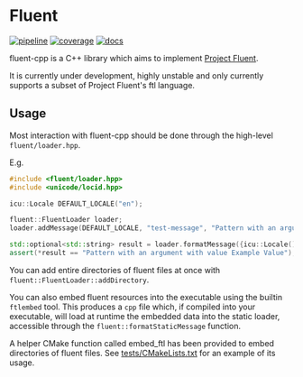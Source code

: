 # Fluent

[![pipeline](https://gitlab.com/bmwinger/fluent-cpp/badges/master/pipeline.svg)](https://gitlab.com/bmwinger/fluent-cpp/-/commits/master)
[![coverage](https://gitlab.com/bmwinger/fluent-cpp/badges/master/coverage.svg)](https://gitlab.com/bmwinger/fluent-cpp/-/commits/master)
[![docs](https://img.shields.io/badge/docs-doxygen-blue)](https://bmwinger.gitlab.io/fluent-cpp)

fluent-cpp is a C++ library which aims to implement [Project Fluent](https://projectfluent.org/).

It is currently under development, highly unstable and only currently supports a subset of Project Fluent's ftl language.

## Usage

Most interaction with fluent-cpp should be done through the high-level `fluent/loader.hpp`.

E.g.

```c++
#include <fluent/loader.hpp>
#include <unicode/locid.hpp>

icu::Locale DEFAULT_LOCALE("en");

fluent::FluentLoader loader;
loader.addMessage(DEFAULT_LOCALE, "test-message", "Pattern with an argument with value { $value }");

std::optional<std::string> result = loader.formatMessage({icu::Locale(), DEFAULT_LOCALE}, "test-message", {{"value", "Example Value"}});
assert(*result == "Pattern with an argument with value Example Value");
```

You can add entire directories of fluent files at once with `fluent::FluentLoader::addDirectory`.

You can also embed fluent resources into the executable using the builtin `ftlembed` tool. This produces a `cpp` file which, if compiled into your executable, will load at runtime the embedded data into the static loader, accessible through the `fluent::formatStaticMessage` function.

A helper CMake function called embed_ftl has been provided to embed directories of fluent files. See [tests/CMakeLists.txt](https://gitlab.com/bmwinger/fluent-cpp/-/blob/master/tests/CMakeLists.txt) for an example of its usage.
